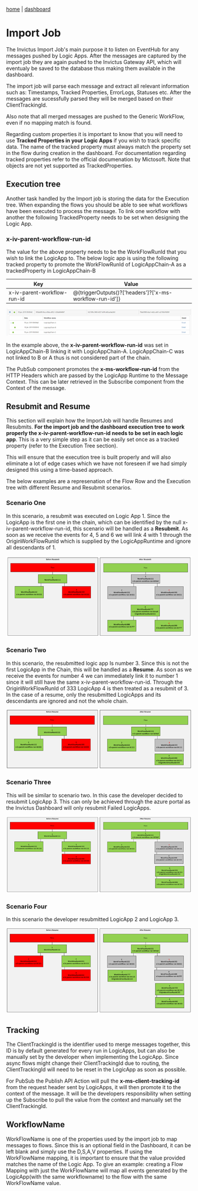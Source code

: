 [home](../README.md) | [dashboard](dashboard.md)

# Import Job

The Invictus Import Job's main purpose it to listen on EventHub for any messages pushed by Logic Apps. After the messages are captured by the import job they are again pushed to the Invictus Gateway API, which will eventualy be saved to the database thus making them available in the dashboard.

The import job will parse each message and extract all relevant information such as: Timestamps, Tracked Properties, ErrorLogs, Statuses etc. After the messages are sucessfully parsed they will be merged based on their ClientTrackingId.

Also note that all merged messages are pushed to the Generic WorkFlow, even if no mapping match is found.

Regarding custom properties it is important to know that you will need to use **Tracked Properties in your Logic Apps** if you wish to track specific data. The name of the tracked property must always match the property set in the flow during creation in the dashboard. For documentation regarding tracked properties refer to the official documenation by Mictosoft. Note that objects are not yet supported as TrackedProperties.

## Execution tree

Another task handled by the Import job is storing the data for the Execution tree. When expanding the flows you should be able to see what workflows have been executed to process the message. To link one workflow with another the following TrackedProperty needs to be set when designing the Logic App.

### x-iv-parent-workflow-run-id

The value for the above property needs to be the WorkFlowRunId that you wish to link the LogicApp to. The below logic app is using the following tracked property to promote the WorkFlowRunId of LogicAppChain-A as a trackedProperty in LogicAppChain-B

|Key|Value|
| --- | --- |
|x-iv-parent-workflow-run-id|@{triggerOutputs()?['headers']?['x-ms-workflow-run-id']}|

![tree](../images/import-executiontree.png)

In the example above, the **x-iv-parent-workflow-run-id** was set in LogicAppChain-B linking it with LogicAppChain-A. LogicAppChain-C was not linked to B or A thus is not considered part of the chain.

The PubSub component promotes the **x-ms-workflow-run-id** from the HTTP Headers which are passed by the LogicApp Runtime to the Message Context. This can be later retrieved in the Subscribe component from the Context of the message.

## Resubmit and Resume

This section will explain how the ImportJob will handle Resumes and Resubmits. **For the import job and the dashboard execution tree to work properly the x-iv-parent-workflow-run-id needs to be set in each logic app**. This is a very simple step as it can be easily set once as a tracked property (refer to the Execution Tree section).

This will ensure that the execution tree is built properly and will also eliminate a lot of edge cases which we have not foreseen if we had simply designed this using a time-based approach.

The below examples are a represenation of the Flow Row and the Execution tree with different Resume and Resubmit scenarios.

### Scenario One

In this scenario, a resubmit was executed on Logic App 1. Since the LogicApp is the first one in the chain, which can be identified by the null x-iv-parent-workflow-run-id, this scenario will be handled as a **Resubmit**. As soon as we receive the events for 4, 5 and 6 we will link 4 with 1 through the OriginWorkFlowRunId which is supplied by the LogicAppRuntime and ignore all descendants of 1.

![scenario 1](../images/import-scenario1.png)

### Scenario Two

In this scenario, the resubmitted logic app Is number 3. Since this is not the first LogicApp in the Chain, this will be handled as a **Resume**. As soon as we receive the events for number 4 we can immediately link it to number 1 since it will still have the same x-iv-parent-workflow-run-id. Through the OriginWorkFlowRunId of 333 LogicApp 4 is then treated as a resubmit of 3. In the case of a resume, only the resubmitted LogicApps and its descendants are ignored and not the whole chain.

![scenario 2](../images/import-scenario2.png)

### Scenario Three

This will be similar to scenario two. In this case the developer decided to resubmit LogicApp 3. This can only be achieved through the azure portal as the Invictus Dashboard will only resubmit Failed LogicApps.

![scenario 3](../images/import-scenario3.png)

### Scenario Four

In this scenario the developer resubmitted LogicApp 2 and LogicApp 3.

![scenario 4](../images/import-scenario4.png)

## Tracking

The ClientTrackingId is the identifier used to merge messages together, this ID is by default generated for every run in LogicApps, but can also be manually set by the developer when implementing the LogicApp. Since async flows might change their ClientTrackingId due to routing,  the ClientTrackingId will need to be reset in the LogicApp as soon as possible.

For PubSub the Publish API Action will pull the **x-ms-client-tracking-id** from the request header sent by LogicApps, it will then promote it to the context of the message. It will be the developers responsibility when setting up the Subscribe to pull the value from the context and manually set the ClientTrackingId.

## WorkflowName

WorkFlowName is one of the properties used by the import job to map messages to flows. Since this is an optional field in the Dashboard, it can be left blank and simply use the D,S,A,V properties. If using the WorkFlowName mapping, it is important to ensure that the value provided matches the name of the Logic App. To give an example: creating a Flow Mapping with just the WorkFlowName will map all events generated by the LogicApp(with the same workflowname) to the flow with the same WorkFlowName value.
